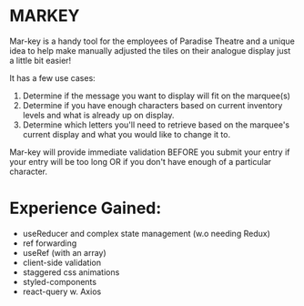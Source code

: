 # MARKEY

Mar-key is a handy tool for the employees of Paradise Theatre and a unique idea to help make manually adjusted the tiles on their analogue display just a little bit easier!

It has a few use cases:

1. Determine if the message you want to display will fit on the marquee(s)
2. Determine if you have enough characters based on current inventory levels and what is already up on display.
3. Determine which letters you'll need to retrieve based on the marquee's current display and what you would like to change it to.

Mar-key will provide immediate validation BEFORE you submit your entry if your entry will be too long OR if you don't have enough of a particular character.

# Experience Gained:

- useReducer and complex state management (w.o needing Redux)
- ref forwarding
- useRef (with an array)
- client-side validation
- staggered css animations
- styled-components
- react-query w. Axios
